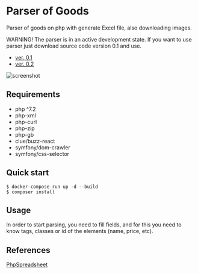 # Parser of Goods

Parser of goods on php with generate Excel file, also downloading images.

WARNING! The parser is in an active development state. If you want to use parser just download source code version 0.1 and use.

* [ver. 0.1](https://github.com/Nebado/ParserOfGoods/releases/tag/0.1)
* [ver. 0.2](https://github.com/Nebado/ParserOfGoods/releases/tag/0.2)

![screenshot](src/assets/images/parser_v0.1_6.png)

## Requirements

- php ^7.2
- php-xml
- php-curl
- php-zip
- php-gb
- clue/buzz-react
- symfony/dom-crawler
- symfony/css-selector

## Quick start

```
$ docker-compose run up -d --build
$ composer install
```

## Usage

In order to start parsing, you need to fill fields, and for this you need to know tags, classes or id of the elements (name, price, etc).

## References

[PhpSpreadsheet](https://github.com/PHPOffice/PhpSpreadsheet)

